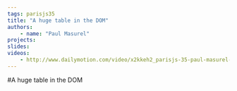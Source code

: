 ```yaml
---
tags: parisjs35
title: "A huge table in the DOM"
authors:
    - name: "Paul Masurel"
projects:
slides:
videos:
    - http://www.dailymotion.com/video/x2kkeh2_parisjs-35-paul-masurel-fat-table-a-huge-table-in-the-dom_webcam
---
```

#A huge table in the DOM
